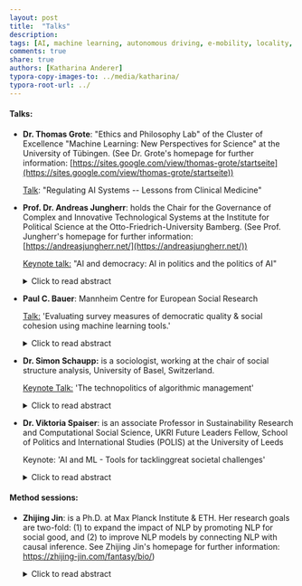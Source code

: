 ```yaml
---
layout: post
title:  "Talks"
description: 
tags: [AI, machine learning, autonomous driving, e-mobility, locality, mobility]
comments: true
share: true
authors: [Katharina Anderer]
typora-copy-images-to: ../media/katharina/
typora-root-url: ../
---
```




#### **Talks:** 

- **Dr. Thomas Grote**: "Ethics and Philosophy Lab" of the Cluster of Excellence "Machine Learning: New Perspectives for Science" at the University of Tübingen. (See Dr. Grote's homepage for further information: [https://sites.google.com/view/thomas-grote/startseite](https://sites.google.com/view/thomas-grote/startseite))

  <u>Talk</u>: "Regulating AI Systems -- Lessons from Clinical Medicine"
  
  
  
- **Prof. Dr. Andreas Jungherr**: holds the Chair for the Governance of Complex and Innovative Technological Systems at the Institute for Political Science at the Otto-Friedrich-University Bamberg. (See Prof. Jungherr's homepage for further information: [https://andreasjungherr.net/](https://andreasjungherr.net/))

  <u>Keynote talk:</u> "AI and democracy: AI in politics and the politics of AI"

  <details>
  	<summary>Click to read abstract</summary>
  As artificial intelligence technology features in ever more aspects of social and economic life, AI becomes political. The use of AI by politicians and states is associated with both hopes and fears. Will AI increase social inequalities and allow politicians to split and manipulate the public? Or will AI allow politicians and states to tackle important problems with better information and new solutions? These fears and hopes find expression in public debate and political contestation. Scholars have an important role in this debate. They are on the frontlines of AI development and its implementation. At the same time, excessive fears or hopes regarding the impact of AI might make for great movie-plots but not so much for good policy advice or ethical guidelines. So, while we need to discuss the potential uses and effects of AI in democracies, we should not be carried away by excessive fears or hopes and thereby accidentally block progress or sow distrust in politics and elections.
  </details>
  
- **Paul C. Bauer**: Mannheim Centre for European Social Research

  <u>Talk:</u> 'Evaluating survey measures of democratic quality & social cohesion using machine learning tools.'

  

  <details>
  	<summary>Click to read abstract</summary>
  Trust has become one of the foundational concepts of contemporary social theory. Still,empirical research on trust relies on a relatively small set of measures which are increasingly debated. Using data from an online, self-administered questionnaire which was conducted amongst a US representative sample (N = 1,500) and relying on a combination of open-ended probing data and supervised machine learning, our study compares the validity of standard measures of generalized social trust with more recent, situation-specific measures of trust. We find that measures that refer to strangers generally better reflect the conceptual idea of measuring trust in unknown others. Moreover, situation-specific measures even further reduce variation in associations, i.e., produce a more similar frame of reference which is desirable from a measurement perspective. We also present evidence that individuals’ the association may differ in terms of sentiment, independently of the trustee category. Finally, we end with a discussion of the hard-to-solve challenge of formulating general but not too general survey measures

  ​    

  

- **Dr. Simon Schaupp:** is a sociologist, working at the chair of social structure analysis, University of Basel, Switzerland. 

  <u>Keynote Talk:</u> 'The technopolitics of algorithmic management'

  <details>
  	<summary>Click to read abstract</summary>
  Algorithms are organizing technologies. Like organizational rules or laws, they  define procedures according to which certain actions are to be executed. Yet, while we commonly identify laws or organizational rules as  political issues, which are negotiated in the context of conflicting  interests, we often fail to see the political nature of algorithms. This lecture aims to develop a political perspective on technologies of  algorithmic management in contexts of work. It reconstructs how  algorithmic management gained the importance it has in today’s world of  work, from wearable devices controlling individual workers to  overarching resource planning systems. The lecture will show how  technopolitical negotiations at various levels have shaped algorithmic  management so that it often resembles the logic of cybernetic management with its emphasis on feedback-based self-organization. Drawing on  ethnographic fieldwork in factories and delivery companies, the lecture  will emphasize that digitalization is not only shaped by engineers and  managers but also by the various appropriation strategies developed by  workers in their everyday use of technology. Thus, the lecture argues  that developing a political perspective on digitalization is a  prerequisite for democratic deliberation on desirable technological  futures.
  </details>



- **Dr. Viktoria Spaiser**: is an associate Professor in Sustainability Research and Computational Social Science, UKRI Future Leaders Fellow, School of Politics and International Studies (POLIS) at the University of Leeds

  

  Keynote: 'AI and ML - Tools for tacklinggreat societal challenges'

  <details>
  	<summary>Click to read abstract</summary>
  The talk will start by providing an overview of some of the greatest  challenges that societies around the world are facing right now, as well as an overview of AI and ML approaches that have been suggested or used to tackle some of these challenges. The focus will then turn  specifically to the climate crisis challenge. Efforts to mitigate  climate change will require not only engineering solutions but also  social and political solutions that will allow for technological  solutions to be effective. Hence, social sciences are key to tackling  the climate crisis challenge. The advance of AI, ML and other  computational methods has recently transformed the social sciences,  creating a new field computational social science. Various examples will be reviewed during the talk where computational social science  approaches have been used to study social change in response to the  climate crisis. Mentioned will be also computational social science  studies, which for instance uncovered powerful networks that have been  undermining world’s climate mitigation efforts. Finally, we will discuss where computational social science can contribute to future social  science research on climate change, for instance going beyond describing social change by researching mechanisms and dynamics to steer  democratic climate-positive social change. 
  </details>

   



#### Method sessions:



- **Zhijing Jin**: is a Ph.D. at Max Planck Institute & ETH. Her research goals are two-fold: (1) to expand the impact of NLP by promoting NLP for social good, and (2) to improve NLP models by connecting NLP with causal inference. See Zhijing Jin's homepage for further information: https://zhijing-jin.com/fantasy/bio/)

  <details>
  	<summary>Click to read abstract</summary>
  Language is the medium for many political activities, from campaigns to  news reports. Natural language processing (NLP) uses computational tools to parse text into key information that is needed for policymaking. In  this session, we will introduce common methods of NLP, including text  classification, topic modeling, event extraction, and text scaling.  Then, we will overview how these methods can be used for policymaking  through four major applications including data collection for  evidence-based policymaking, interpretation of political decisions,  policy communication, and investigation of policy effects. Finally, we  will highlight the challenges of NLP for policymaking in the coming  era.
  </details>



 



